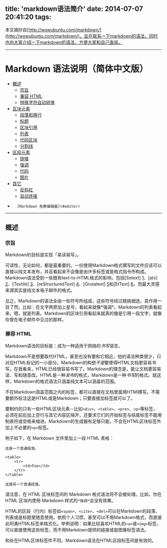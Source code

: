 title: 'markdown语法简介'
date: 2014-07-07 20:41:20
tags:
---
本文摘抄自[http://wowubuntu.com/markdown/](http://wowubuntu.com/markdown/)，旨在联系一下markdown的语法，同时也向大家介绍一下markdown的语法，方便大家和自己查阅。

___

Markdown 语法说明（简体中文版）
================
*	[概述](#overview)
	*	[宗旨](#philosophy)
	*	[兼容 HTML](#html)
	*	[特殊字符自动转换](#autoescape)
*	[区块元素](#block)
	*	[段落和换行](#p)
	*	[标题](#header)
	*	[区块引用](#blockquote)
	*	[列表](#list)
	*	[代码区块](#precode)
	*	[分割线](#hr)
*	[区段元素](#span)
	*	[链接](#link)
	*	[强调](#em)
	*	[代码](#code)
	*	[图片](#img)
*	[其它](#misc)
	*	[反斜杠](#backslash)
	*	[自动连接](#autolink)
*		[Markdown 免费编辑器](#editor)

<!-- more -->

* * *

<h2 id="overview">概述</h2>

<h3 id="philosophy">宗旨</h3>

Markdown的目标是实现「易读易写」。

可读性，无论如何，都是最重要的。一份使用Markdown格式撰写的文件应该可以直接以纯文本发布，并且看起来不会像是由许多标签或是格式指令所构成。Markdown语法受到一些既有text-to-HTML格式的影响，包括[Setext] [1]、[atx] [2]、[Textile] [3]、[reStructuredText] [4]、[Grutatext] [5]和[EtText] [6]，而最大灵感来源其实是纯文本电子邮件的格式。

  [1]: http://docutils.sourceforge.net/mirror/setext.html
  [2]: http://www.aaronsw.com/2002/atx/
  [3]: http://textism.com/tools/textile/
  [4]: http://docutils.sourceforge.net/rst.html
  [5]: http://www.triptico.com/software/grutatxt.html
  [6]: http://ettext.taint.org/doc/

总之，Markdown的语法全由一些符号所组成，这些符号经过精挑细选，其作用一目了然。比如：在文字两旁加上星号，看起来就像\*强调\*。Markdown的列表看起来，嗯，就是列表。Markdown的区块引用看起来就真的像是引用一段文字，就像你曾在电子邮件中见过的那样。

<h3 id="html">兼容 HTML</h3>

Markdown语法的目标是：成为一种适用于网络的*书写*语言。

Markdown不是想要取代HTML，甚至也没有要和它相近，他的语法种类很少，只对应HTML标记的一小部分。Markdown的构想*不是*要使得HTML文档更容易书写。在我看来，HTML已经很容易书写了。Markdown的理念是，能让文档更容易读、写和随意改。HTML是一种*发布*的格式，Markdown是一种*书写*的格式。就这样，Markdown的格式语法只涵盖纯文本可以涵盖的范围。

不在Markdown涵盖范围之内的标签，都可以直接在文档里面用HTMl撰写。不需要额外标注这是HTML或是Markdown；只要直接加标签就可以了。

要制约的只有一些HTML区块元素--比如`<div>`、`<table>`、`<pre>`、`<p>`等标签，必须在前后加上空行与其它内容区隔开，还要求它们的开始标签与结尾标签不能用制表符或空格来缩进。Markdown的生成器有足够只能，不会在HTML区块标签外加上不必要的`<p>`标签。

例子如下，在 Markdown 文件里加上一段 HTML 表格：

    这是一个普通段落。

    <table>
        <tr>
            <td>Foo</td>
        </tr>
    </table>

    这是另一个普通段落。

请注意，在 HTML 区块标签间的 Markdown 格式语法将不会被处理。比如，你在 HTML 区块内使用 Markdown 样式的`*强调*`会没有效果。

HTML的区段（行内）标签如`<span>`、`<cite>`、`<del>`可以在Markdown的段落、列表或是标题里随意使用。依照个人习惯，甚至可以不用Markdown格式，而直接此阿勇HTML标签来格式化。举例说明：如果比较喜欢HTML的`<a>`或`<img>`标签，可以直接使用这些标签，而不用Markdown提供的链接或是图像标签语法。

和处在HTML区块标签件不同，Markdown语法在HTML区段标签间是有效的。